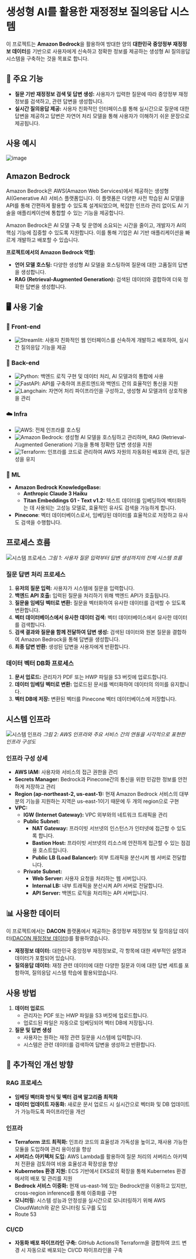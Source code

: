 # 생성형 AI를 활용한 재정정보 질의응답 시스템

이 프로젝트는 **Amazon Bedrock**을 활용하여 방대한 양의 **대한민국 중앙정부 재정정보 데이터**를 기반으로 사용자에게 신속하고 정확한 정보를 제공하는 생성형 AI 질의응답 시스템을 구축하는 것을 목표로 합니다.

## 🚀 주요 기능

- **질문 기반 재정정보 검색 및 답변 생성:** 사용자가 입력한 질문에 따라 중앙정부 재정정보를 검색하고, 관련 답변을 생성합니다.
- **실시간 질의응답 제공:** 사용자 친화적인 인터페이스를 통해 실시간으로 질문에 대한 답변을 제공하고 답변은 자연어 처리 모델을 통해 사용자가 이해하기 쉬운 문장으로 제공됩니다.

## 사용 예시
![image](https://github.com/user-attachments/assets/135dd745-afa9-433c-89cc-68287e3437bd)

## Amazon Bedrock

Amazon Bedrock은 AWS(Amazon Web Services)에서 제공하는 생성형 AI(Generative AI) 서비스 플랫폼입니다. 이 플랫폼은 다양한 사전 학습된 AI 모델을 API를 통해 간편하게 활용할 수 있도록 설계되었으며, 복잡한 인프라 관리 없이도 AI 기술을 애플리케이션에 통합할 수 있는 기능을 제공합니다.

Amazon Bedrock은 AI 모델 구축 및 운영에 소요되는 시간을 줄이고, 개발자가 AI의 핵심 기능에 집중할 수 있도록 지원합니다. 이를 통해 기업은 AI 기반 애플리케이션을 빠르게 개발하고 배포할 수 있습니다.

**프로젝트에서의 Amazon Bedrock 역할:**
- **언어 모델 호스팅:** 다양한 생성형 AI 모델을 호스팅하여 질문에 대한 고품질의 답변을 생성합니다.
- **RAG (Retrieval-Augmented Generation):** 검색된 데이터와 결합하여 더욱 정확한 답변을 생성합니다.

## 🖥️ 사용 기술

### 🎨 Front-end
- ![Streamlit](https://img.shields.io/badge/Streamlit-F37626?style=flat&logo=Streamlit&logoColor=white): 사용자 친화적인 웹 인터페이스를 신속하게 개발하고 배포하여, 실시간 질의응답 기능을 제공

### 🧰 Back-end
- ![Python](https://img.shields.io/badge/Python-3776AB?style=flat&logo=Python&logoColor=white): 백엔드 로직 구현 및 데이터 처리, AI 모델과의 통합에 사용
- ![FastAPI](https://img.shields.io/badge/FastAPI-009688?style=flat&logo=FastAPI&logoColor=white): API를 구축하여 프론트엔드와 백엔드 간의 효율적인 통신을 지원
- ![Langchain](https://img.shields.io/badge/Langchain-FF9900?style=flat&logo=Langchain&logoColor=white): 자연어 처리 파이프라인을 구성하고, 생성형 AI 모델과의 상호작용을 관리

### ☁️ Infra
- ![AWS](https://img.shields.io/badge/AWS-232F3E?style=flat&logo=Amazon-AWS&logoColor=white): 전체 인프라를 호스팅
- ![Amazon Bedrock](https://img.shields.io/badge/Amazon%20Bedrock-232F3E?style=flat&logo=Amazon-AWS&logoColor=white): 생성형 AI 모델을 호스팅하고 관리하며, RAG (Retrieval-Augmented Generation) 기능을 통해 정확한 답변 생성을 지원
- ![Terraform](https://img.shields.io/badge/Terraform-623CE4?style=flat&logo=Terraform&logoColor=white): 인프라를 코드로 관리하여 AWS 자원의 자동화된 배포와 관리, 일관성을 유지

### 🤖 ML
- **Amazon Bedrock KnowledgeBase:**
  - **Anthropic Claude 3 Haiku**
  - **Titan Embeddings G1 - Text v1.2:** 텍스트 데이터를 임베딩하여 벡터화하는 데 사용되는 고성능 모델로, 효율적인 유사도 검색을 가능하게 합니다.
- **Pinecone**: 벡터 데이터베이스로서, 임베딩된 데이터를 효율적으로 저장하고 유사도 검색을 수행합니다.

## 프로세스 흐름

![시스템 프로세스](https://github.com/user-attachments/assets/654ea54d-295b-4058-8f16-0b75b69ef048)
*그림 1: 사용자 질문 입력부터 답변 생성까지의 전체 시스템 흐름*  

### 질문 답변 처리 프로세스
1. **유저의 질문 입력:** 사용자가 시스템에 질문을 입력합니다.
2. **백엔드 API 호출:** 입력된 질문을 처리하기 위해 백엔드 API가 호출됩니다.
3. **질문을 임베딩 벡터로 변환:** 질문을 벡터화하여 유사한 데이터를 검색할 수 있도록 변환합니다.
4. **벡터 데이터베이스에서 유사한 데이터 검색:** 벡터 데이터베이스에서 유사한 데이터를 검색합니다.
5. **검색 결과와 질문을 함께 전달하여 답변 생성:** 검색된 데이터와 원본 질문을 결합하여 Amazon Bedrock을 통해 답변을 생성합니다.
6. **최종 답변 반환:** 생성된 답변을 사용자에게 반환합니다.

### 데이터 벡터 DB화 프로세스
1. **문서 업로드:** 관리자가 PDF 또는 HWP 파일을 S3 버킷에 업로드합니다.
2. **데이터 임베딩 벡터로 변환:** 업로드된 문서를 벡터화하여 데이터의 의미를 유지합니다.
3. **벡터 DB에 저장:** 변환된 벡터를 Pinecone 벡터 데이터베이스에 저장합니다.

## 시스템 인프라

![시스템 인프라](https://github.com/user-attachments/assets/20a4af29-3861-4ea8-946a-e800dbeab745)
*그림 2: AWS 인프라와 주요 서비스 간의 연동을 시각적으로 표현한 인프라 구성도*  

### 인프라 구성 상세
- **AWS IAM:** 사용자와 서비스의 접근 권한을 관리
- **Secrets Manager:** Bedrock과 Pinecone간의 통신을 위한 민감한 정보를 안전하게 저장하고 관리
- **Region (ap-northeast-2, us-east-1):** 현재 Amazon Bedrock 서비스의 대부분의 기능을 지원하는 지역은 us-east-1이기 때문에 두 개의 region으로 구현
- **VPC:**
  - **IGW (Internet Gateway):** VPC 외부와의 네트워크 트래픽을 관리
  - **Public Subnet:**
    - **NAT Gateway:** 프라이빗 서브넷의 인스턴스가 인터넷에 접근할 수 있도록 합니다.
    - **Bastion Host:** 프라이빗 서브넷의 리소스에 안전하게 접근할 수 있는 점검용 호스트입니다.
    - **Public LB (Load Balancer):** 외부 트래픽을 분산시켜 웹 서버로 전달합니다.
  - **Private Subnet:**
    - **Web Server:** 사용자 요청을 처리하는 웹 서버입니다.
    - **Internal LB:** 내부 트래픽을 분산시켜 API 서버로 전달합니다.
    - **API Server:** 백엔드 로직을 처리하는 API 서버입니다.

## 📊 사용한 데이터

이 프로젝트에서는 **DACON** 플랫폼에서 제공하는 중앙정부 재정정보 및 질의응답 데이터([DACON 재정정보 데이터](https://dacon.io/competitions/official/236295/data))를 활용하였습니다.

- **재정정보 데이터:** 대한민국 중앙정부 재정정보로, 각 항목에 대한 세부적인 설명과 데이터가 포함되어 있습니다.
- **질의응답 데이터:** 재정 관련 데이터에 대한 다양한 질문과 이에 대한 답변 세트를 포함하여, 질의응답 시스템 학습에 활용되었습니다.

## 사용 방법

1. **데이터 업로드**
   - 관리자는 PDF 또는 HWP 파일을 S3 버킷에 업로드합니다.
   - 업로드된 파일은 자동으로 임베딩되어 벡터 DB에 저장됩니다.
2. **질문 및 답변 생성**
   - 사용자는 원하는 재정 관련 질문을 시스템에 입력합니다.
   - 시스템은 관련 데이터를 검색하여 답변을 생성하고 반환합니다.

## 🔧 추가적인 개선 방향

### RAG 프로세스
- **임베딩 벡터화 방식 및 벡터 검색 알고리즘 최적화**
- **데이터 업데이트 자동화:** 새로운 문서 업로드 시 실시간으로 벡터화 및 DB 업데이트가 가능하도록 파이프라인을 개선

### 인프라
- **Terraform 코드 최적화:** 인프라 코드의 효율성과 가독성을 높이고, 재사용 가능한 모듈을 도입하여 관리 용이성을 향상
- **서버리스 아키텍처 도입:** AWS Lambda를 활용하여 질문 처리의 서버리스 아키텍처 전환을 검토하여 비용 효율성과 확장성을 향상
- **Kubernetes 환경 지원:** ECS 기반에서 EKS로의 확장을 통해 Kubernetes 환경에서의 배포 및 관리를 지원
- **Bedrock 서비스 이중화:** 현재 us-east-1에 있는 Bedrock만을 이용하고 있지만, cross-region inference를 통해 이중화를 구현
- **모니터링:** 시스템 성능과 안정성을 실시간으로 모니터링하기 위해 AWS CloudWatch와 같은 모니터링 도구를 도입
- Route 53

### CI/CD
- **자동화 배포 파이프라인 구축:** GitHub Actions와 Terraform을 결합하여 코드 변경 시 자동으로 배포되는 CI/CD 파이프라인을 구축

